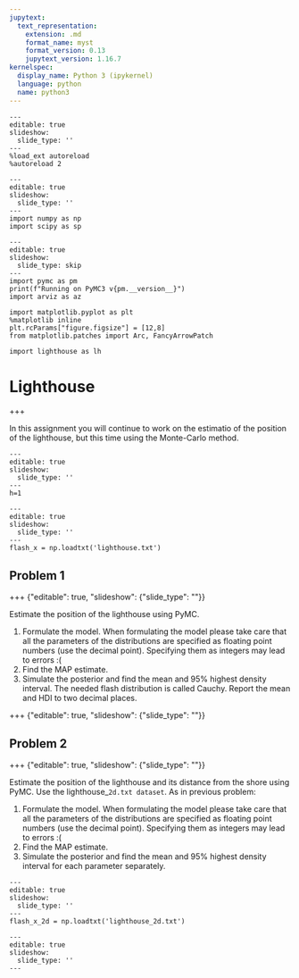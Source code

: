 ```yaml
---
jupytext:
  text_representation:
    extension: .md
    format_name: myst
    format_version: 0.13
    jupytext_version: 1.16.7
kernelspec:
  display_name: Python 3 (ipykernel)
  language: python
  name: python3
---
```


```{code-cell}
---
editable: true
slideshow:
  slide_type: ''
---
%load_ext autoreload
%autoreload 2
```

```{code-cell}
---
editable: true
slideshow:
  slide_type: ''
---
import numpy as np
import scipy as sp
```

```{code-cell}
---
editable: true
slideshow:
  slide_type: skip
---
import pymc as pm
print(f"Running on PyMC3 v{pm.__version__}")
import arviz as az
```

```{code-cell}
import matplotlib.pyplot as plt
%matplotlib inline
plt.rcParams["figure.figsize"] = [12,8]
from matplotlib.patches import Arc, FancyArrowPatch
```

```{code-cell}
import lighthouse as lh
```

# Lighthouse

+++

In this assignment you will continue to work on the estimatio of the position of the lighthouse, but this time using the Monte-Carlo method.

```{code-cell}
---
editable: true
slideshow:
  slide_type: ''
---
h=1
```

```{code-cell}
---
editable: true
slideshow:
  slide_type: ''
---
flash_x = np.loadtxt('lighthouse.txt')
```

## Problem 1

+++ {"editable": true, "slideshow": {"slide_type": ""}}

Estimate the position of the lighthouse using PyMC.

1. Formulate the model. When formulating the model please take care that all the parameters of the distributions are specified as floating point numbers (use the decimal point). Specifying them as integers may lead to errors :(  
2. Find the MAP estimate.
3. Simulate the posterior and find the mean and 95% highest density interval. The needed flash distribution is called Cauchy. Report the mean and HDI to two decimal places.

+++ {"editable": true, "slideshow": {"slide_type": ""}}

## Problem 2

+++ {"editable": true, "slideshow": {"slide_type": ""}}

Estimate the position of the lighthouse and its distance from the shore using PyMC. Use the lighthouse_`2d.txt dataset`. As in previous problem:
1. Formulate the model. When formulating the model please take care that all the parameters of the distributions are specified as floating point numbers (use the decimal point). Specifying them as integers may lead to errors :(  
2. Find the MAP estimate.
3. Simulate the posterior and find the mean and 95% highest density interval for each parameter separately.

```{code-cell}
---
editable: true
slideshow:
  slide_type: ''
---
flash_x_2d = np.loadtxt('lighthouse_2d.txt')
```

```{code-cell}
---
editable: true
slideshow:
  slide_type: ''
---

```
